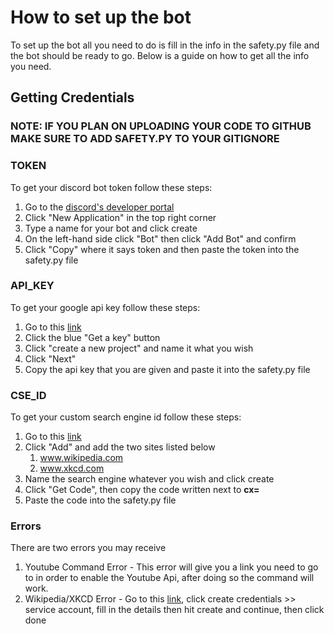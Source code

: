 # How to set up the bot

To set up the bot all you need to do is fill in the info in the safety.py file and the bot should be ready to go. 
Below is a guide on how to get all the info you need. 

## Getting Credentials

### NOTE: IF YOU PLAN ON UPLOADING YOUR CODE TO GITHUB MAKE SURE TO ADD SAFETY.PY TO YOUR GITIGNORE

### TOKEN

To get your discord bot token follow these steps:
1. Go to the [discord's developer portal](https://discord.com/developers/applications)
2. Click "New Application" in the top right corner 
3. Type a name for your bot and click create
4. On the left-hand side click "Bot" then click "Add Bot" and confirm
5. Click "Copy" where it says token and then paste the token into the safety.py file

### API_KEY
To get your google api key follow these steps:
1. Go to this [link](https://developers.google.com/custom-search/v1/introduction#identify_your_application_to_google_with_api_key)
2. Click the blue "Get a key" button 
3. Click "create a new project" and name it what you wish
4. Click "Next" 
5. Copy the api key that you are given and paste it into the safety.py file

### CSE_ID
To get your custom search engine id follow these steps:
1. Go to this [link](https://programmablesearchengine.google.com/cse/all)
2. Click "Add" and add the two sites listed below
   1. www.wikipedia.com
   2. www.xkcd.com
3. Name the search engine whatever you wish and click create
4. Click "Get Code", then copy the code written next to **cx=**
5. Paste the code into the safety.py file 


### Errors
There are two errors you may receive
1. Youtube Command Error - This error will give you a link you need to go to in order to enable the Youtube Api, after doing so the command will work. 
2. Wikipedia/XKCD Error - Go to this [link](https://console.developers.google.com/apis/credentials?project=578680288012), click create credentials >> service account, fill in the details then hit create and continue, then click done 

